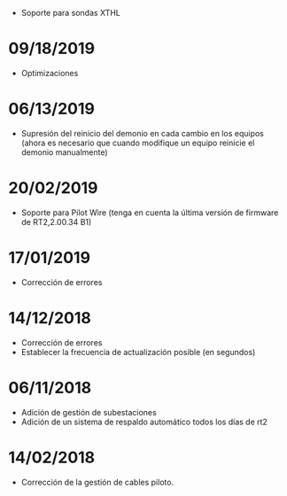 - Soporte para sondas XTHL

# 09/18/2019

- Optimizaciones

# 06/13/2019

- Supresión del reinicio del demonio en cada cambio en los equipos (ahora es necesario que cuando modifique un equipo reinicie el demonio manualmente)

# 20/02/2019

- Soporte para Pilot Wire (tenga en cuenta la última versión de firmware de RT2,2.00.34 B1)

# 17/01/2019

- Corrección de errores

# 14/12/2018

- Corrección de errores
- Establecer la frecuencia de actualización posible (en segundos)

# 06/11/2018

- Adición de gestión de subestaciones
- Adición de un sistema de respaldo automático todos los días de rt2

# 14/02/2018

- Corrección de la gestión de cables piloto.
